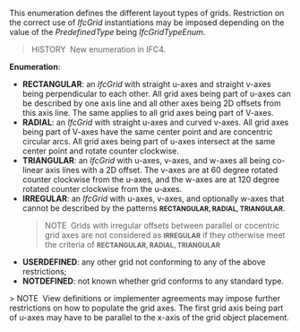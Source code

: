 ﻿This enumeration defines the different layout types of grids. Restriction on the correct use of _IfcGrid_ instantiations may be imposed depending on the value of the _PredefinedType_ being _IfcGridTypeEnum_.

> HISTORY&nbsp; New enumeration in IFC4.

**Enumeration**:

<ul>
      <li>
        <b>RECTANGULAR</b>:
        an <em>IfcGrid</em> with straight u-axes and straight
        v-axes being perpendicular to each other. All grid axes
        being part of u-axes can be described by one axis line and
        all other axes being 2D offsets from this axis line. The
        same applies to all grid axes being part of V-axes.
      </li>
      <li>
        <b>RADIAL</b>: an
        <em>IfcGrid</em> with straight u-axes and curved v-axes.
        All grid axes being part of V-axes have the same center
        point and are concentric circular arcs. All grid axes being
        part of u-axes intersect at the same center point and
        rotate counter clockwise.
      </li>
      <li>
        <b>TRIANGULAR</b>:
        an <em>IfcGrid</em> with u-axes, v-axes, and w-axes all
        being co-linear axis lines with a 2D offset. The v-axes are
        at 60 degree rotated counter clockwise from the u-axes, and
        the w-axes are at 120 degree rotated counter clockwise from
        the u-axes.
      </li>
      <li>
        <b>IRREGULAR</b>: an
        <em>IfcGrid</em> with u-axes, v-axes, and optionally w-axes
        that cannot be described by the patterns <span style="font-size:smaller; font-weight:bold;">RECTANGULAR, RADIAL,
        TRIANGULAR</span>.
        <blockquote class="note">
          NOTE&nbsp; Grids with irregular offsets between parallel
          or cocentric grid axes are not considered as <span style="font-size:smaller; font-weight:bold;">IRREGULAR</span>
          if they otherwise meet the criteria of <span style="font-size:smaller; font-weight:bold;">RECTANGULAR,
          RADIAL, TRIANGULAR</span>
        </blockquote>
      </li>
      <li>
        <b>USERDEFINED</b>:
        any other grid not conforming to any of the above
        restrictions;
      </li>
      <li>
        <b>NOTDEFINED</b>:
        not known whether grid conforms to any standard type.
      </li>
    </ul>
> NOTE&nbsp; View definitions or implementer agreements may impose further restrictions on how to populate the grid axes. The first grid axis being part of u-axes may have to be parallel to the x-axis of the grid object placement.